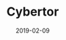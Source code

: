 ---
presenter: John Richardson
title: Cybertor
pdf-file-name: cybertor.pdf
date: 2019-02-09
building: the-diamond
room: Lecture Theatre 9
difficulty: I
---